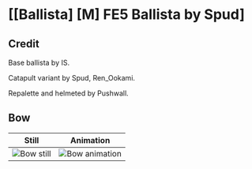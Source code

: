 # [\[Ballista\] \[M\] FE5 Ballista by Spud]

## Credit

Base ballista by IS.

Catapult variant by Spud, Ren_Ookami.

Repalette and helmeted by Pushwall.
	
## Bow

| Still | Animation |
| :---: | :-------: |
| ![Bow still](./Bow_000.png) | ![Bow animation](./Bow.gif) |
